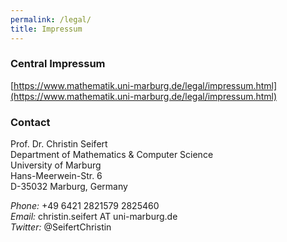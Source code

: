 ```yaml
---
permalink: /legal/
title: Impressum
---
```


### Central Impressum

[https://www.mathematik.uni-marburg.de/legal/impressum.html](https://www.mathematik.uni-marburg.de/legal/impressum.html)

### Contact

Prof. Dr. Christin Seifert<br>
Department of Mathematics & Computer Science<br>
University of Marburg<br>
Hans-Meerwein-Str. 6<br>
D-35032 Marburg, Germany<br>

*Phone:* +49 6421 2821579 2825460<br>
*Email:* christin.seifert AT uni-marburg.de<br>
*Twitter:* @SeifertChristin
